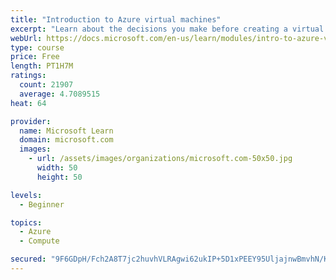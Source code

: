 ```yaml
---
title: "Introduction to Azure virtual machines"
excerpt: "Learn about the decisions you make before creating a virtual machine, the options to create and manage the VM, and the extensions and services you use to manage your VM."
webUrl: https://docs.microsoft.com/en-us/learn/modules/intro-to-azure-virtual-machines/
type: course
price: Free
length: PT1H7M
ratings:
  count: 21907
  average: 4.7089515
heat: 64

provider:
  name: Microsoft Learn
  domain: microsoft.com
  images:
    - url: /assets/images/organizations/microsoft.com-50x50.jpg
      width: 50
      height: 50

levels:
  - Beginner

topics:
  - Azure
  - Compute

secured: "9F6GDpH/Fch2A8T7jc2huvhVLRAgwi62ukIP+5D1xPEEY95UljajnwBmvhN/KDiG5BxfyJ2KTe+6i24Ny7SfJBotG42xOUSXye079ZyTpyqkS0CaKh31saWowW4RJb7yAMOKdJMq+m8OlGkx8DMpvwTXcq6Py6MsS2JsdsM3RAipSI1yVML38fKTx9Tvdr3lioUrjKv9kofnEuIMSs+VTSFUEMYSzpssWwqFLg19Kp/6xoXSpvx/V/5+DgGMnpWMSojCKyL+YhoDRcI2oDRRDSepb15544FZlb6BbF1jmiiRqo7zsYPOw+4PlvYm6AkqPFsQJ7pD/asjzVIIdWiOF/BqY1x/sua0u5E5AqSGKUh68zoc/jCSHFSFDbI9L067Eo+RzG8ilQ5ISizvHetQnf6AU7lXuC7sikKe7zlwcz9kcn6qtUEjvXmHIrvP79LW;fYMt8aCKGu12nJlej7qk3Q=="
---
```


